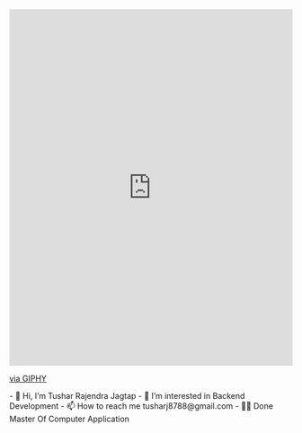 <div style="width:100%;height:0;padding-bottom:126%;position:relative;"><iframe src="https://giphy.com/embed/M9gbBd9nbDrOTu1Mqx" width="100%" height="100%" style="position:absolute" frameBorder="0" class="giphy-embed" allowFullScreen></iframe></div><p><a href="https://giphy.com/stickers/hacktiv8-coding-codingfromhome-fromhome-M9gbBd9nbDrOTu1Mqx">via GIPHY</a></p>
- 👋 Hi, I’m Tushar Rajendra Jagtap
- 👀 I’m interested in Backend Development 
- 📫 How to reach me tusharj8788@gmail.com
- 👨‍💻 Done Master Of Computer Application
<!---
tush8788/tush8788 is a ✨ special ✨ repository because its `README.md` (this file) appears on your GitHub profile.
You can click the Preview link to take a look at your changes.
--->
